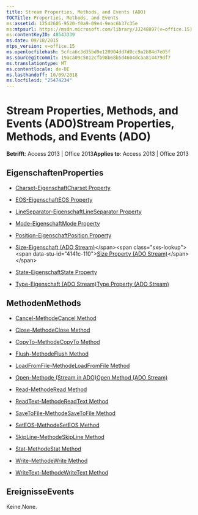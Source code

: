```yaml
---
title: Stream Properties, Methods, and Events (ADO)
TOCTitle: Properties, Methods, and Events
ms:assetid: 12542605-9520-f0a9-09e4-9eac6b37c35e
ms:mtpsurl: https://msdn.microsoft.com/library/JJ248897(v=office.15)
ms:contentKeyID: 48543339
ms.date: 09/18/2015
mtps_version: v=office.15
ms.openlocfilehash: 5cfca6c3d35bd9e120904dd7d0cc9a2b84d7e05f
ms.sourcegitcommit: 19aca09c5812cfb98b68b5d4604dcaa814479df7
ms.translationtype: MT
ms.contentlocale: de-DE
ms.lasthandoff: 10/09/2018
ms.locfileid: "25474234"
---
```

# <a name="stream-properties-methods-and-events-ado"></a><span data-ttu-id="4141c-102">Stream Properties, Methods, and Events (ADO)</span><span class="sxs-lookup"><span data-stu-id="4141c-102">Stream Properties, Methods, and Events (ADO)</span></span>


<span data-ttu-id="4141c-103">**Betrifft**: Access 2013 | Office 2013</span><span class="sxs-lookup"><span data-stu-id="4141c-103">**Applies to**: Access 2013 | Office 2013</span></span>

## <a name="properties"></a><span data-ttu-id="4141c-104">Eigenschaften</span><span class="sxs-lookup"><span data-stu-id="4141c-104">Properties</span></span>

- [<span data-ttu-id="4141c-105">Charset-Eigenschaft</span><span class="sxs-lookup"><span data-stu-id="4141c-105">Charset Property</span></span>](charset-property-ado.md)

- [<span data-ttu-id="4141c-106">EOS-Eigenschaft</span><span class="sxs-lookup"><span data-stu-id="4141c-106">EOS Property</span></span>](eos-property-ado.md)

- [<span data-ttu-id="4141c-107">LineSeparator-Eigenschaft</span><span class="sxs-lookup"><span data-stu-id="4141c-107">LineSeparator Property</span></span>](lineseparator-property-ado.md)

- [<span data-ttu-id="4141c-108">Mode-Eigenschaft</span><span class="sxs-lookup"><span data-stu-id="4141c-108">Mode Property</span></span>](mode-property-ado.md)

- [<span data-ttu-id="4141c-109">Position-Eigenschaft</span><span class="sxs-lookup"><span data-stu-id="4141c-109">Position Property</span></span>](position-property-ado.md)

- <span data-ttu-id="4141c-110">[Size-Eigenschaft (ADO Stream)](https://msdn.microsoft.com/library/jj250128\(v=office.15\))</span><span class="sxs-lookup"><span data-stu-id="4141c-110">[Size Property (ADO Stream)](https://msdn.microsoft.com/library/jj250128\(v=office.15\))</span></span>

- [<span data-ttu-id="4141c-111">State-Eigenschaft</span><span class="sxs-lookup"><span data-stu-id="4141c-111">State Property</span></span>](state-property-ado.md)

- [<span data-ttu-id="4141c-112">Type-Eigenschaft (ADO Stream)</span><span class="sxs-lookup"><span data-stu-id="4141c-112">Type Property (ADO Stream)</span></span>](type-property-ado-stream.md)

## <a name="methods"></a><span data-ttu-id="4141c-113">Methoden</span><span class="sxs-lookup"><span data-stu-id="4141c-113">Methods</span></span>

- [<span data-ttu-id="4141c-114">Cancel-Methode</span><span class="sxs-lookup"><span data-stu-id="4141c-114">Cancel Method</span></span>](cancel-method-ado.md)

- [<span data-ttu-id="4141c-115">Close-Methode</span><span class="sxs-lookup"><span data-stu-id="4141c-115">Close Method</span></span>](close-method-ado.md)

- [<span data-ttu-id="4141c-116">CopyTo-Methode</span><span class="sxs-lookup"><span data-stu-id="4141c-116">CopyTo Method</span></span>](copyto-method-ado.md)

- [<span data-ttu-id="4141c-117">Flush-Methode</span><span class="sxs-lookup"><span data-stu-id="4141c-117">Flush Method</span></span>](flush-method-ado.md)

- [<span data-ttu-id="4141c-118">LoadFromFile-Methode</span><span class="sxs-lookup"><span data-stu-id="4141c-118">LoadFromFile Method</span></span>](loadfromfile-method-ado.md)

- [<span data-ttu-id="4141c-119">Open-Methode (Stream in ADO)</span><span class="sxs-lookup"><span data-stu-id="4141c-119">Open Method (ADO Stream)</span></span>](open-method-ado-stream.md)

- [<span data-ttu-id="4141c-120">Read-Methode</span><span class="sxs-lookup"><span data-stu-id="4141c-120">Read Method</span></span>](read-method-ado.md)

- [<span data-ttu-id="4141c-121">ReadText-Methode</span><span class="sxs-lookup"><span data-stu-id="4141c-121">ReadText Method</span></span>](readtext-method-ado.md)

- [<span data-ttu-id="4141c-122">SaveToFile-Methode</span><span class="sxs-lookup"><span data-stu-id="4141c-122">SaveToFile Method</span></span>](savetofile-method-ado.md)

- [<span data-ttu-id="4141c-123">SetEOS-Methode</span><span class="sxs-lookup"><span data-stu-id="4141c-123">SetEOS Method</span></span>](seteos-method-ado.md)

- [<span data-ttu-id="4141c-124">SkipLine-Methode</span><span class="sxs-lookup"><span data-stu-id="4141c-124">SkipLine Method</span></span>](skipline-method-ado.md)

- [<span data-ttu-id="4141c-125">Stat-Methode</span><span class="sxs-lookup"><span data-stu-id="4141c-125">Stat Method</span></span>](stat-method-ado.md)

- [<span data-ttu-id="4141c-126">Write-Methode</span><span class="sxs-lookup"><span data-stu-id="4141c-126">Write Method</span></span>](write-method-ado.md)

- [<span data-ttu-id="4141c-127">WriteText-Methode</span><span class="sxs-lookup"><span data-stu-id="4141c-127">WriteText Method</span></span>](writetext-method-ado.md)

## <a name="events"></a><span data-ttu-id="4141c-128">Ereignisse</span><span class="sxs-lookup"><span data-stu-id="4141c-128">Events</span></span>

<span data-ttu-id="4141c-129">Keine.</span><span class="sxs-lookup"><span data-stu-id="4141c-129">None.</span></span>

